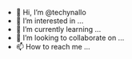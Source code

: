 - 👋 Hi, I’m @techynallo
- 👀 I’m interested in ...
- 🌱 I’m currently learning ...
- 💞️ I’m looking to collaborate on ...
- 📫 How to reach me ...

<!---
techynallo/techynallo is a ✨ special ✨ repository because its `README.md` (this file) appears on your GitHub profile.
You can click the Preview link to take a look at your changes.
--->
